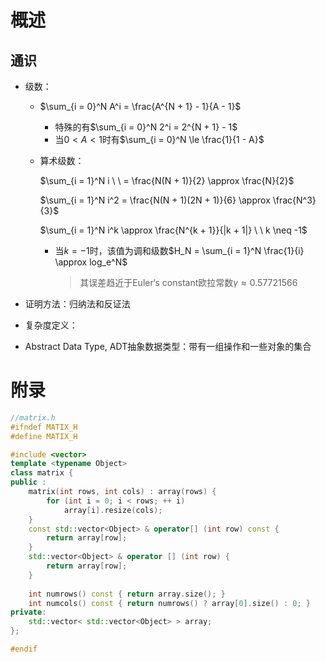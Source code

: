 # 概述

## 通识

+ 级数：

  + $\sum_{i = 0}^N A^i = \frac{A^{N + 1} - 1}{A - 1}$

    + 特殊的有$\sum_{i = 0}^N 2^i = 2^{N + 1} - 1$
    + 当$0 < A < 1$时有$\sum_{i = 0}^N \le \frac{1}{1 - A}$

  + 算术级数：

    $\sum_{i = 1}^N i \  \ = \frac{N(N + 1)}{2} \approx \frac{N}{2}$

    $\sum_{i = 1}^N i^2 = \frac{N(N + 1)(2N + 1)}{6} \approx \frac{N^3}{3}$

    $\sum_{i = 1}^N i^k \approx \frac{N^{k + 1}}{|k + 1|} \ \ k \neq -1$

    + 当$k = -1$时，该值为调和级数$H_N = \sum_{i = 1}^N \frac{1}{i} \approx log_e^N$

      > 其误差趋近于Euler‘s constant欧拉常数$\gamma \approx 0.57721566$

+ 证明方法：归纳法和反证法

+ 复杂度定义：

+ Abstract Data Type, ADT抽象数据类型：带有一组操作和一些对象的集合

# 附录

```c++
//matrix.h
#ifndef MATIX_H
#define MATIX_H

#include <vector>
template <typename Object>
class matrix {
public :
	matrix(int rows, int cols) : array(rows) {
		for (int i = 0; i < rows; ++ i)
			array[i].resize(cols);
	}
    const std::vector<Object> & operator[] (int row) const {
        return array[row];
    }
    std::vector<Object> & operator [] (int row) {
        return array[row];
    }
    
    int numrows() const { return array.size(); }
    int numcols() const { return numrows() ? array[0].size() : 0; }
private:
	std::vector< std::vector<Object> > array;
};

#endif
```
